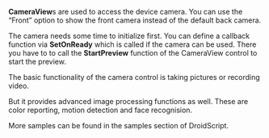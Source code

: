 **CameraView**s are used to access the device camera.
You can use the “Front” option to show the front camera instead of the default back camera.

The camera needs some time to initialize first.
You can define a callback function via **SetOnReady** which is called if the camera can be used.
There you have to to call the **StartPreview** function of the CameraView control to start the preview.
<sample Show Camera Preview>

The basic functionality of the camera control is taking pictures or recording video.
<sample Take pictures>
<sample Record Video>

But it provides advanced image processing functions as well. These are color reporting, motion detection and face recognision.
<sample Motion Detector>

More samples can be found in the samples section of DroidScript.

